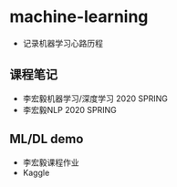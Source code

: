 # machine-learning
 * 记录机器学习心路历程

## 课程笔记
  * 李宏毅机器学习/深度学习 2020 SPRING
  * 李宏毅NLP 2020 SPRING

## ML/DL demo
  * 李宏毅课程作业
  * Kaggle

